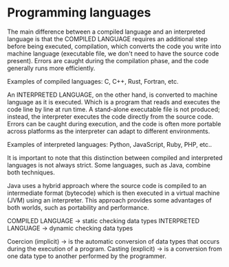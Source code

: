 # Programming languages

The main difference between a compiled language and an interpreted language is that the COMPILED LANGUAGE
requires an additional step before being executed, compilation, which converts the code you write into
machine language (executable file, we don't need to have the source code present). Errors are caught
during the compilation phase, and the code generally runs more efficiently.

Examples of compiled languages: C, C++, Rust, Fortran, etc.

An INTERPRETED LANGUAGE, on the other hand, is converted to machine language as it is executed. Which is a
program that reads and executes the code line by line at run time. A stand-alone executable file is not
produced; instead, the interpreter executes the code directly from the source code. Errors can be caught
during execution, and the code is often more portable across platforms as the interpreter can adapt to
different environments.

Examples of interpreted languages: Python, JavaScript, Ruby, PHP, etc..

It is important to note that this distinction between compiled and interpreted languages is not always
strict. Some languages, such as Java, combine both techniques.

Java uses a hybrid approach where the source code is compiled to an intermediate format (bytecode) which
is then executed in a virtual machine (JVM) using an interpreter. This approach provides some advantages
of both worlds, such as portability and performance.

COMPILED LANGUAGE → static checking data types
INTERPRETED LANGUAGE → dynamic checking data types

Coercion (implicit) → is the automatic conversion of data types that occurs during the execution of a program.
Casting (explicit) → is a conversion from one data type to another performed by the programmer.
